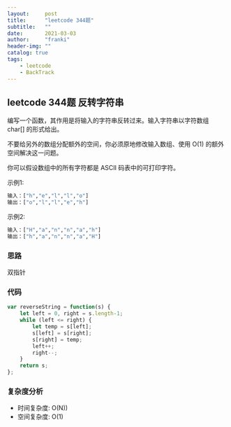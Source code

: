 ```yaml
---
layout:     post
title:      "leetcode 344题"
subtitle:   ""
date:       2021-03-03
author:     "franki"
header-img: ""
catalog: true
tags:
    - leetcode
    - BackTrack
---
```


## leetcode 344题 反转字符串

编写一个函数，其作用是将输入的字符串反转过来。输入字符串以字符数组 char[] 的形式给出。

不要给另外的数组分配额外的空间，你必须原地修改输入数组、使用 O(1) 的额外空间解决这一问题。

你可以假设数组中的所有字符都是 ASCII 码表中的可打印字符。

示例1:

```bash
输入：["h","e","l","l","o"]
输出：["o","l","l","e","h"]
```

示例2:

```bash
输入：["H","a","n","n","a","h"]
输出：["h","a","n","n","a","H"]
```

### 思路

双指针

### 代码

```js
var reverseString = function(s) {
    let left = 0, right = s.length-1;
    while (left <= right) {
        let temp = s[left];
        s[left] = s[right];
        s[right] = temp;
        left++;
        right--;
    }
    return s;
};
```

### 复杂度分析

- 时间复杂度: O(N))
- 空间复杂度: O(1)
